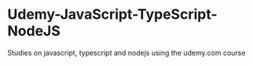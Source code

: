 # Udemy-JavaScript-TypeScript-NodeJS
Studies on javascript, typescript and nodejs using the udemy.com course




